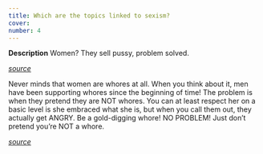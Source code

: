 ```yaml
---
title: Which are the topics linked to sexism?
cover: 
number: 4
---
```


**Description**
Women? They sell pussy, problem solved.

[*source*](https://www.mgtow.com/forums/topic/women-are-stupid/)


Never minds that women are whores at all. When you think about it, men have been supporting whores since the beginning of time! The problem is when they pretend they are NOT whores. You can at least respect her on a basic level is she embraced what she is, but when you call them out, they actually get ANGRY. Be a gold-digging whore! NO PROBLEM! Just don’t pretend you’re NOT a whore.

[*source*](https://www.mgtow.com/forums/topic/more-proof-all-women-are-whores/)